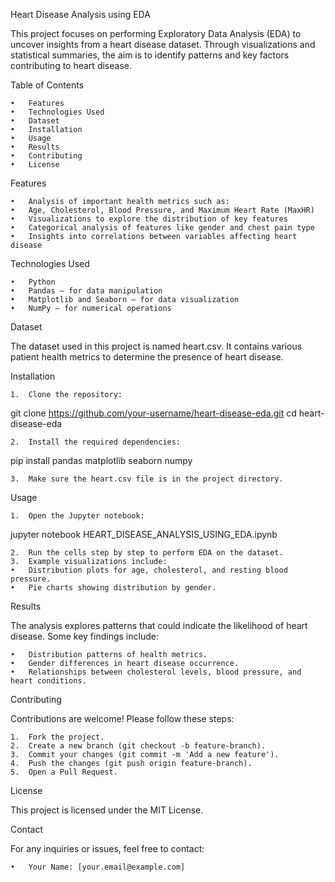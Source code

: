 Heart Disease Analysis using EDA

This project focuses on performing Exploratory Data Analysis (EDA) to uncover insights from a heart disease dataset. Through visualizations and statistical summaries, the aim is to identify patterns and key factors contributing to heart disease.

Table of Contents

	•	Features
	•	Technologies Used
	•	Dataset
	•	Installation
	•	Usage
	•	Results
	•	Contributing
	•	License

Features

	•	Analysis of important health metrics such as:
	•	Age, Cholesterol, Blood Pressure, and Maximum Heart Rate (MaxHR)
	•	Visualizations to explore the distribution of key features
	•	Categorical analysis of features like gender and chest pain type
	•	Insights into correlations between variables affecting heart disease

Technologies Used

	•	Python
	•	Pandas – for data manipulation
	•	Matplotlib and Seaborn – for data visualization
	•	NumPy – for numerical operations

Dataset

The dataset used in this project is named heart.csv. It contains various patient health metrics to determine the presence of heart disease.

Installation

	1.	Clone the repository:

git clone https://github.com/your-username/heart-disease-eda.git
cd heart-disease-eda


	2.	Install the required dependencies:

pip install pandas matplotlib seaborn numpy


	3.	Make sure the heart.csv file is in the project directory.

Usage

	1.	Open the Jupyter notebook:

jupyter notebook HEART_DISEASE_ANALYSIS_USING_EDA.ipynb


	2.	Run the cells step by step to perform EDA on the dataset.
	3.	Example visualizations include:
	•	Distribution plots for age, cholesterol, and resting blood pressure.
	•	Pie charts showing distribution by gender.

Results

The analysis explores patterns that could indicate the likelihood of heart disease. Some key findings include:

	•	Distribution patterns of health metrics.
	•	Gender differences in heart disease occurrence.
	•	Relationships between cholesterol levels, blood pressure, and heart conditions.

Contributing

Contributions are welcome! Please follow these steps:

	1.	Fork the project.
	2.	Create a new branch (git checkout -b feature-branch).
	3.	Commit your changes (git commit -m 'Add a new feature').
	4.	Push the changes (git push origin feature-branch).
	5.	Open a Pull Request.

License

This project is licensed under the MIT License.

Contact

For any inquiries or issues, feel free to contact:

	•	Your Name: [your.email@example.com]
